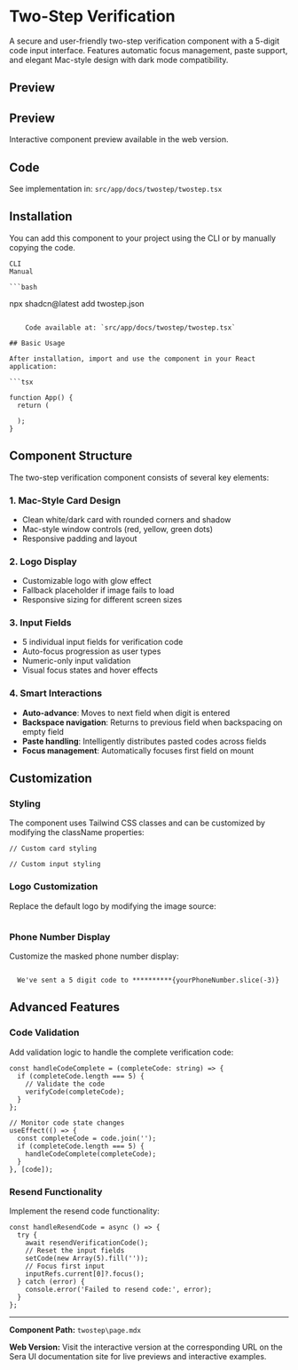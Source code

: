 # Two-Step Verification 

A secure and user-friendly two-step verification component with a 5-digit code input interface. Features automatic focus management, paste support, and elegant Mac-style design with dark mode compatibility.

## Preview

## Preview

Interactive component preview available in the web version.

## Code

See implementation in: `src/app/docs/twostep/twostep.tsx`

## Installation

You can add this component to your project using the CLI or by manually copying the code.

    CLI
    Manual

    ```bash
npx shadcn@latest add twostep.json
```

    Code available at: `src/app/docs/twostep/twostep.tsx`

## Basic Usage

After installation, import and use the component in your React application:

```tsx

function App() {
  return (

  );
}
```

## Component Structure

The two-step verification component consists of several key elements:

### 1. Mac-Style Card Design
- Clean white/dark card with rounded corners and shadow
- Mac-style window controls (red, yellow, green dots)
- Responsive padding and layout

### 2. Logo Display
- Customizable logo with glow effect
- Fallback placeholder if image fails to load
- Responsive sizing for different screen sizes

### 3. Input Fields
- 5 individual input fields for verification code
- Auto-focus progression as user types
- Numeric-only input validation
- Visual focus states and hover effects

### 4. Smart Interactions
- **Auto-advance**: Moves to next field when digit is entered
- **Backspace navigation**: Returns to previous field when backspacing on empty field
- **Paste handling**: Intelligently distributes pasted codes across fields
- **Focus management**: Automatically focuses first field on mount

## Customization

### Styling

The component uses Tailwind CSS classes and can be customized by modifying the className properties:

```tsx
// Custom card styling

// Custom input styling

```

### Logo Customization

Replace the default logo by modifying the image source:

```tsx

```

### Phone Number Display

Customize the masked phone number display:

```tsx

  We've sent a 5 digit code to **********{yourPhoneNumber.slice(-3)}

```

## Advanced Features

### Code Validation

Add validation logic to handle the complete verification code:

```tsx
const handleCodeComplete = (completeCode: string) => {
  if (completeCode.length === 5) {
    // Validate the code
    verifyCode(completeCode);
  }
};

// Monitor code state changes
useEffect(() => {
  const completeCode = code.join('');
  if (completeCode.length === 5) {
    handleCodeComplete(completeCode);
  }
}, [code]);
```

### Resend Functionality

Implement the resend code functionality:

```tsx
const handleResendCode = async () => {
  try {
    await resendVerificationCode();
    // Reset the input fields
    setCode(new Array(5).fill(''));
    // Focus first input
    inputRefs.current[0]?.focus();
  } catch (error) {
    console.error('Failed to resend code:', error);
  }
};
```

---

**Component Path:** `twostep\page.mdx`

**Web Version:** Visit the interactive version at the corresponding URL on the Sera UI documentation site for live previews and interactive examples.
